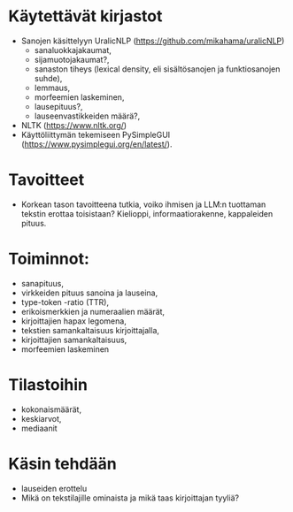 # Käytettävät kirjastot
- Sanojen käsittelyyn UralicNLP (https://github.com/mikahama/uralicNLP)
  - sanaluokkajakaumat,
  - sijamuotojakaumat?,
  - sanaston tiheys (lexical density, eli sisältösanojen ja funktiosanojen suhde),
  - lemmaus,
  - morfeemien laskeminen,
  - lausepituus?,
  - lauseenvastikkeiden määrä?,
- NLTK (https://www.nltk.org/)
- Käyttöliittymän tekemiseen PySimpleGUI (https://www.pysimplegui.org/en/latest/).

# Tavoitteet
- Korkean tason tavoitteena tutkia, voiko ihmisen ja LLM:n tuottaman tekstin erottaa toisistaan? Kielioppi, informaatiorakenne, kappaleiden pituus.

# Toiminnot:
- sanapituus,
- virkkeiden pituus sanoina ja lauseina,
- type-token -ratio (TTR),
- erikoismerkkien ja numeraalien määrät,
- kirjoittajien hapax legomena,
- tekstien samankaltaisuus kirjoittajalla,
- kirjoittajien samankaltaisuus,
- morfeemien laskeminen

# Tilastoihin
- kokonaismäärät,
- keskiarvot,
- mediaanit

# Käsin tehdään
- lauseiden erottelu
- Mikä on tekstilajille ominaista ja mikä taas kirjoittajan tyyliä?
